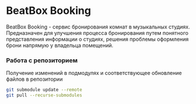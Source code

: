 # BeatBox Booking

BeatBox Booking - сервис бронирования комнат в музыкальных студиях. Предназначен для улучшения процесса
бронирования путем понятного представления информации о студиях, решения проблемы оформления брони напрямую у владельца
помещений.

### Работа с репозиторием

Получение изменений в подмодулях и соответствующее обновление файлов в репозитории

```bash
git submodule update --remote
git pull --recurse-submodules
```
